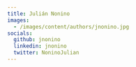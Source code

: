 ```yaml
---
title: Julián Nonino
images:
  - /images/content/authors/jnonino.jpg
socials:
  github: jnonino
  linkedin: jnonino
  twitter: NoninoJulian
---
```

